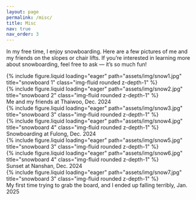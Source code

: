```yaml
---
layout: page
permalink: /misc/
title: Misc
nav: true
nav_order: 3
---
```


In my free time, I enjoy snowboarding. Here are a few pictures of me and my friends on the slopes or chair lifts. If you’re interested in learning more about snowboarding, feel free to ask — it’s so much fun!

<div class="row">
    <div class="col-sm mt-3 mt-md-0">
        {% include figure.liquid loading="eager" path="assets/img/snow1.jpg" title="snowboard 1" class="img-fluid rounded z-depth-1" %}
    </div>
    <div class="col-sm mt-3 mt-md-0">
        {% include figure.liquid loading="eager" path="assets/img/snow2.jpg" title="snowboard 2" class="img-fluid rounded z-depth-1" %}
    </div>
</div>
<div class="caption">
    Me and my friends at Thaiwoo, Dec. 2024
</div>

<div class="row">
    <div class="col-sm mt-3 mt-md-0">
        {% include figure.liquid loading="eager" path="assets/img/snow3.jpg" title="snowboard 3" class="img-fluid rounded z-depth-1" %}
    </div>
    <div class="col-sm mt-3 mt-md-0">
        {% include figure.liquid loading="eager" path="assets/img/snow4.jpg" title="snowboard 4" class="img-fluid rounded z-depth-1" %}
    </div>
</div>
<div class="caption">
    Snowboarding at Fulong, Dec. 2024
</div>

<div class="row">
    <div class="col-sm mt-3 mt-md-0">
        {% include figure.liquid loading="eager" path="assets/img/snow5.jpg" title="snowboard 3" class="img-fluid rounded z-depth-1" %}
    </div>
    <div class="col-sm mt-3 mt-md-0">
        {% include figure.liquid loading="eager" path="assets/img/snow6.jpg" title="snowboard 4" class="img-fluid rounded z-depth-1" %}
    </div>
</div>
<div class="caption">
    Sunset at Nanshan, Dec. 2024
</div>

<div class="row">
    <div class="col-sm mt-3 mt-md-0">
        {% include figure.liquid loading="eager" path="assets/img/snow7.jpg" title="snowboard 3" class="img-fluid rounded z-depth-1" %}
    </div>
</div>
<div class="caption">
    My first time trying to grab the board, and I ended up falling terribly, Jan. 2025
</div>